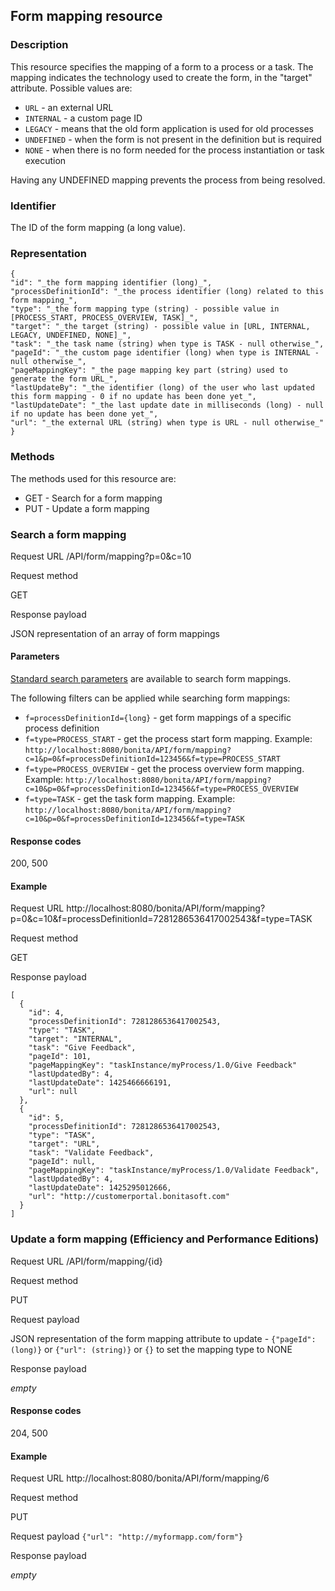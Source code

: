 ## Form mapping resource

### Description

This resource specifies the mapping of a form to a process or a task. The mapping indicates the technology used to create the form, in the "target" attribute. Possible values are:

* `URL` - an external URL
* `INTERNAL` - a custom page ID
* `LEGACY` - means that the old form application is used for old processes
* `UNDEFINED` - when the form is not present in the definition but is required
* `NONE` - when there is no form needed for the process instantiation or task execution

Having any UNDEFINED mapping prevents the process from being resolved.

### Identifier

The ID of the form mapping (a long value).

### Representation

    {
    "id": "_the form mapping identifier (long)_",
    "processDefinitionId": "_the process identifier (long) related to this form mapping_",
    "type": "_the form mapping type (string) - possible value in [PROCESS_START, PROCESS_OVERVIEW, TASK]_",
    "target": "_the target (string) - possible value in [URL, INTERNAL, LEGACY, UNDEFINED, NONE]_",
    "task": "_the task name (string) when type is TASK - null otherwise_",
    "pageId": "_the custom page identifier (long) when type is INTERNAL - null otherwise_",
    "pageMappingKey": "_the page mapping key part (string) used to generate the form URL_",
    "lastUpdateBy": "_the identifier (long) of the user who last updated this form mapping - 0 if no update has been done yet_",
    "lastUpdateDate": "_the last update date in milliseconds (long) - null if no update has been done yet_",
    "url": "_the external URL (string) when type is URL - null otherwise_"
    }
    

### Methods

The methods used for this resource are:

* GET - Search for a form mapping
* PUT - Update a form mapping

### Search a form mapping

Request URL
/API/form/mapping?p=0&c=10

Request method

GET

Response payload

JSON representation of an array of form mappings

#### Parameters

[Standard search parameters](rest-api-overview.md) are available to search form mappings.

The following filters can be applied while searching form mappings:

* `f=processDefinitionId={long}` - get form mappings of a specific process definition
* `f=type=PROCESS_START` - get the process start form mapping. Example: `http://localhost:8080/bonita/API/form/mapping?c=1&p=0&f=processDefinitionId=123456&f=type=PROCESS_START`
* `f=type=PROCESS_OVERVIEW` - get the process overview form mapping. Example: `http://localhost:8080/bonita/API/form/mapping?c=10&p=0&f=processDefinitionId=123456&f=type=PROCESS_OVERVIEW`
* `f=type=TASK` - get the task form mapping. Example: `http://localhost:8080/bonita/API/form/mapping?c=10&p=0&f=processDefinitionId=123456&f=type=TASK`

#### Response codes

200, 500

#### Example
Request URL
http://localhost:8080/bonita/API/form/mapping?p=0&c=10&f=processDefinitionId=7281286536417002543&f=type=TASK

Request method

GET

Response payload

    
    [
      {
        "id": 4,
        "processDefinitionId": 7281286536417002543,
        "type": "TASK",
        "target": "INTERNAL",
        "task": "Give Feedback",
        "pageId": 101,
        "pageMappingKey": "taskInstance/myProcess/1.0/Give Feedback"
        "lastUpdatedBy": 4,
        "lastUpdateDate": 1425466666191,
        "url": null
      },
      {
        "id": 5,
        "processDefinitionId": 7281286536417002543,
        "type": "TASK",
        "target": "URL",
        "task": "Validate Feedback",
        "pageId": null,
        "pageMappingKey": "taskInstance/myProcess/1.0/Validate Feedback",
        "lastUpdatedBy": 4,
        "lastUpdateDate": 1425295012666,
        "url": "http://customerportal.bonitasoft.com"
      }
    ]
    

### Update a form mapping (Efficiency and Performance Editions)

Request URL
/API/form/mapping/{id}

Request method

PUT

Request payload

JSON representation of the form mapping attribute to update -
`{"pageId": (long)}` or `{"url": (string)}` or `{}` to set the mapping type to NONE

Response payload

_empty_

#### Response codes

204, 500

#### Example
Request URL
http://localhost:8080/bonita/API/form/mapping/6

Request method

PUT

Request payload
`{"url": "http://myformapp.com/form"}`

Response payload

_empty_